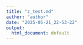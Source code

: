 ```yaml
---
title: "z_test.md"
author: "author"
date: "2025-05-21_22-53-22"
output:
  html_document: default
---
```

